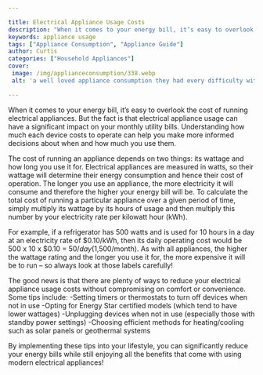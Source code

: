 ```yaml
---

title: Electrical Appliance Usage Costs
description: "When it comes to your energy bill, it’s easy to overlook the cost of running electrical appliances. But the fact is that electrica...keep going and find out"
keywords: appliance usage
tags: ["Appliance Consumption", "Appliance Guide"]
author: Curtis
categories: ["Household Appliances"]
cover: 
 image: /img/applianceconsumption/338.webp
 alt: 'a well loved appliance consumption they had every difficulty with prior'

---
```


When it comes to your energy bill, it’s easy to overlook the cost of running electrical appliances. But the fact is that electrical appliance usage can have a significant impact on your monthly utility bills. Understanding how much each device costs to operate can help you make more informed decisions about when and how much you use them.

The cost of running an appliance depends on two things: its wattage and how long you use it for. Electrical appliances are measured in watts, so their wattage will determine their energy consumption and hence their cost of operation. The longer you use an appliance, the more electricity it will consume and therefore the higher your energy bill will be. To calculate the total cost of running a particular appliance over a given period of time, simply multiply its wattage by its hours of usage and then multiply this number by your electricity rate per kilowatt hour (kWh).

For example, if a refrigerator has 500 watts and is used for 10 hours in a day at an electricity rate of $0.10/kWh, then its daily operating cost would be 500 x 10 x $0.10 = $50/day ($1,500/month). As with all appliances, the higher the wattage rating and the longer you use it for, the more expensive it will be to run – so always look at those labels carefully! 

The good news is that there are plenty of ways to reduce your electrical appliance usage costs without compromising on comfort or convenience. Some tips include: 
-Setting timers or thermostats to turn off devices when not in use 
-Opting for Energy Star certified models (which tend to have lower wattages) 
-Unplugging devices when not in use (especially those with standby power settings) 
-Choosing efficient methods for heating/cooling such as solar panels or geothermal systems 

By implementing these tips into your lifestyle, you can significantly reduce your energy bills while still enjoying all the benefits that come with using modern electrical appliances!
